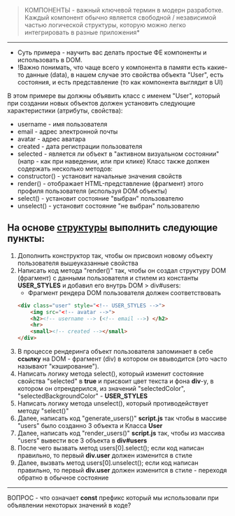 > КОМПОНЕНТЫ - важный ключевой термин в модерн разработке. Каждый компонент обычно является свободной / независимой частью логической структуры, которую можно легко интегрировать в разные приложения*

---

* Суть примера - научить вас делать простые ФЕ компоненты и использовать в DOM.
* !Важно понимать, что чаще всего у компонента в памяти есть какие-то данные (data), в нашем случае это свойства объекта "User", есть состояния, и есть представление (то как компонента выглядит в UI)
   

В этом примере вы должны объявить класс с именем "User", который при создании новых объектов
должен установить следующие характеристики (атрибуты, свойства):
* username - имя пользователя
* email - адрес электронной почты
* avatar - адрес аватара
* created - дата регистрации пользователя
* selected - является ли объект в "активном визуальном состоянии" (напр - как при наведении, или при клике)
Класс также должен содержать несколько методов:
* constructor() - установит начальные значения свойств
* render() - отображает HTML-представление (фрагмент) этого профиля пользователя (используя DOM объекты)
* select() - установит состояние "выбран" пользователю
* unselect() - установит состояние "не выбран" пользователю
  

## На основе [структуры](.) выполнить следующие пункты:
1. Дополнить конструктор так, чтобы он присвоил новому объекту пользователя вышеуказанные свойства
2. Написать код метода "render()" так, чтобы он создал структуру DOM (фрагмент) с данными пользователя и стилем из константы **USER_STYLES** и добавил его внутрь DOM > div#users:
   - Фрагмент рендера DOM пользователя должен соответствовать 
   ```html
   <div class="user" style="<!-- USER_STYLES -->">
       <img src="<!-- avatar -->">
       <h2><!-- username --> (<!-- email -->) </h2>
       <hr>
       <small><!-- created --></small>
   </div>
   ```  
3. В процессе рендеринга объект пользователя запоминает в себе **ссылку** на DOM - фрагмент (div) в котором он ввыводится (это часто называют "кэширование").
4. Написать логику метода select(), который изменит состояние свойства "selected" в **true** и присвоит цвет текста и фона **div**-у, в котором он отрендерился, из значений "selectedColor", "selectedBackgroundColor"  - **USER_STYLES**
5. Написать логику метода unselect(), который противодействует методу "select()"
6. Далее, написать код "generate_users()" **script.js** так чтобы в массиве "users" было созданно 3 объекта и Класса **User**
7. Далее, написать код "render_users()" **script.js** так, чтобы из массива "users" вывести все 3 объекта в **div#users**
8. После чего вызвать метод users[0].select(); если код написан правильно, то первый **div.user**  должен изменится в стиле
9. Далее, вызвать метод users[0].unselect(); если код написан правильно, то первый **div.user** должен изменится в стиле - переходя обратно в обычное состояние
---
ВОПРОС - что означает **const** префикс который мы использовали при объявлении некоторых значений в коде?
